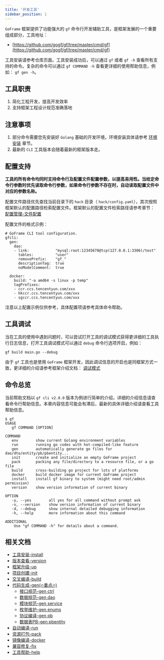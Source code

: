 ```yaml
---
title: '开发工具'
sidebar_position: 1
---
```


`GoFrame` 框架提供了功能强大的 `gf` 命令行开发辅助工具，是框架发展的一个重要组成部分，工具地址：

- [https://github.com/gogf/gf/tree/master/cmd/gf](https://github.com/gogf/gf/tree/master/cmd/gf)

工具安装请参考仓库页面。工具安装成功后，可以通过 `gf` 或者 `gf -h` 查看所有支持的命令。复杂的命令可以通过 `gf COMMAND -h` 查看更详细的使用帮助信息，例如： `gf gen -h`。

## 工具职责

1. 简化工程开发，提高开发效率
2. 支持框架工程设计规范准确落地

## 注意事项

1. 部分命令需要您先安装好 `Golang` 基础的开发环境，环境安装具体请参考 [环境安装](output/goframe-v2.6-md/项目开发/准备工作/环境安装) 章节。
2. 最新的 `CLI` 工具版本会随着最新的框架版本走。

## 配置支持

**工具的所有命令均同时支持命令行及配置文件配置参数，以提高易用性。当给定命令行参数时优先读取命令行参数，如果命令行参数不存在时，自动读取配置文件中对应的参数名称。**

配置文件路径优先查找当前目录下的 `hack` 目录（ `hack/config.yaml`），其次按照框架默认的配置路径检索配置文件。框架默认的配置文件检索路径请参考章节： [配置管理-文件配置](output/goframe-v2.6-md/核心组件/配置管理/配置管理-文件配置)

配置文件的格式示例：

```
# GoFrame CLI tool configuration.
gfcli:
  gen:
    dao:
    - link:            "mysql:root:12345678@tcp(127.0.0.1:3306)/test"
      tables:          "user"
      removePrefix:    "gf_"
      descriptionTag:  true
      noModelComment:  true

  docker:
    build: "-a amd64 -s linux -p temp"
    tagPrefixes:
    - ccr.ccs.tencentyun.com/xxx
    - hkccr.ccs.tencentyun.com/xxx
    - sgccr.ccs.tencentyun.com/xxx
```

注意以上配置示例仅供参考，具体配置项请参考具体命令帮助。

## 工具调试

当在工具的使用中遇到问题时，可以尝试打开工具的调试模式获得更详细的工具执行日志信息，打开工具调试模式可以通过 `debug` 命令行选项开启，例如：

```
gf build main.go --debug
```

由于 `gf` 工具也是使用 `GoFrame` 框架开发，因此调试信息的开启也是同框架方式一致，更详细的介绍请参考框架介绍文档： [调试模式](output/goframe-v2.6-md/核心组件/调试模式)

## 命令总览

当前帮助文档以 `gf cli v2.0.0` 版本为例进行简单的介绍，详细的介绍信息请查看命令行帮助信息。本章内容信息可能会有滞后，最新的具体详细介绍请查看工具帮助信息。

```
$ gf
USAGE
   gf COMMAND [OPTION]

COMMAND
   env        show current Golang environment variables
   run        running go codes with hot-compiled-like feature
   gen        automatically generate go files for dao/dto/entity/pb/pbentity...
   init       create and initialize an empty GoFrame project
   pack       packing any file/directory to a resource file, or a go file
   build      cross-building go project for lots of platforms
   docker     build docker image for current GoFrame project
   install    install gf binary to system (might need root/admin permission)
   version    show version information of current binary

OPTION
   -y, --yes        all yes for all command without prompt ask
   -v, --version    show version information of current binary
   -d, --debug      show internal detailed debugging information
   -h, --help       more information about this command

ADDITIONAL
    Use "gf COMMAND -h" for details about a command.
```

## 相关文档

- [工具安装-install](output/goframe-v2.6-md/开发工具/工具安装-install)
- [版本查看-version](output/goframe-v2.6-md/开发工具/版本查看-version)
- [框架升级-up](output/goframe-v2.6-md/开发工具/框架升级-up)
- [项目创建-init](output/goframe-v2.6-md/开发工具/项目创建-init)
- [交叉编译-build](output/goframe-v2.6-md/开发工具/交叉编译-build)
- [代码生成-gen(🔥重点🔥)](output/goframe-v2.6-md/开发工具/代码生成-gen)
  - [接口规范-gen ctrl](output/goframe-v2.6-md/开发工具/代码生成-gen/接口规范-gen%20ctrl)
  - [数据规范-gen dao](output/goframe-v2.6-md/开发工具/代码生成-gen/数据规范-gen%20dao)
  - [模块规范-gen service](output/goframe-v2.6-md/开发工具/代码生成-gen/模块规范-gen%20service)
  - [枚举维护-gen enums](output/goframe-v2.6-md/开发工具/代码生成-gen/枚举维护-gen%20enums)
  - [协议编译-gen pb](output/goframe-v2.6-md/开发工具/代码生成-gen/协议编译-gen%20pb)
  - [数据表PB-gen pbentity](output/goframe-v2.6-md/开发工具/代码生成-gen/数据表PB-gen%20pbentity)
- [自动编译-run](output/goframe-v2.6-md/开发工具/自动编译-run)
- [资源打包-pack](output/goframe-v2.6-md/开发工具/资源打包-pack)
- [镜像编译-docker](output/goframe-v2.6-md/开发工具/镜像编译-docker)
- [兼容修复-fix](output/goframe-v2.6-md/开发工具/兼容修复-fix)
- [工具帮助-help](output/goframe-v2.6-md/开发工具/工具帮助-help)